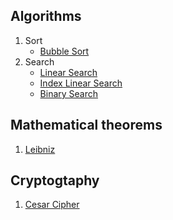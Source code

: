 ## Algorithms
1. Sort
    - [Bubble Sort](/sort/main.c)
2. Search
    - [Linear Search](/linearSearch/main.cpp)
    - [Index Linear Search](/indexLinearSearch/main.c)
    - [Binary Search](/linearSearch/main.cpp)


## Mathematical theorems
1. [Leibniz](/leibniz/main.c)

## Cryptogtaphy
1. [Cesar Cipher](/cesarCipher/main.c)
